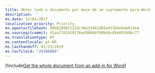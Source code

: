 ```yaml
---
title: Obter todo o documento por meio de um suplemento para Word
description: ''
ms.date: 12/04/2017
localization_priority: Priority
ms.openlocfilehash: 99b6209051223c36b33441d65ed3384e0ab013e4
ms.sourcegitcommit: d1aa7201820176ed986b9f00bb9c88e055906c77
ms.translationtype: HT
ms.contentlocale: pt-BR
ms.lasthandoff: 01/23/2019
ms.locfileid: "29386089"
---
```

[!include[Get the whole document from an add-in for Word](../includes/file-get-the-whole-document-from-an-add-in-for-powerpoint-or-word.md)]

